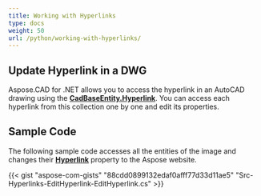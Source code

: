 ```yaml
---
title: Working with Hyperlinks
type: docs
weight: 50
url: /python/working-with-hyperlinks/
---
```


## **Update Hyperlink in a DWG**

Aspose.CAD for .NET allows you to access the hyperlink in an AutoCAD drawing using the [**CadBaseEntity.Hyperlink**](https://reference.aspose.com/cad/net/aspose.cad.fileformats.cad.cadobjects/cadbaseentity/properties/hyperlink). You can access each hyperlink from this collection one by one and edit its properties.

## Sample Code

The following sample code accesses all the entities of the image and changes their [**Hyperlink**](https://reference.aspose.com/cad/net/aspose.cad.fileformats.cad.cadobjects/cadbaseentity/properties/hyperlink) property to the Aspose website.

{{< gist "aspose-com-gists" "88cdd0899132edaf0afff77d33d11ae5" "Src-Hyperlinks-EditHyperlink-EditHyperlink.cs" >}}
